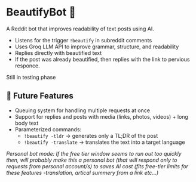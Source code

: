 # BeautifyBot 📝

A Reddit bot that improves readability of text posts using AI.

- Listens for the trigger `!beautify` in subreddit comments
- Uses Groq LLM API to improve grammar, structure, and readability
- Replies directly with beautified text
- If the post was already beautified, then replies with the link to pervious responce.

Still in testing phase

## 🔮 Future Features
- Queuing system for handling multiple requests at once
- Support for replies and posts with media (links, photos, videos) + long body text
- Parameterized commands:
  - `!beautify -tldr` → generates only a TL;DR of the post
  - `!beautify -translate` → translates the text into a target language


*Personal bot mode: If the free tier window seems to run out too quickly then, will probably make this a personal bot (that will respond only to requests from personal account/s) to saves AI cost (fits free-tier limits for these features -translation, artical summery from a link etc...)*
